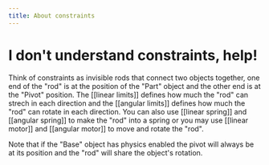```yaml
---
title: About constraints
---
```


# I don't understand constraints, help!
Think of constraints as invisible rods that connect two objects together, one end of the "rod" is at the position of the "Part" object and the other end is at the "Pivot" position. The [[linear limits]] defines how much the "rod" can strech in each direction and the [[angular limits]] defines how much the "rod" can rotate in each direction. You can also use [[linear spring]] and [[angular spring]] to make the "rod" into a spring or you may use [[linear motor]] and [[angular motor]] to move and rotate the "rod".

Note that if the "Base" object has physics enabled the pivot will always be at its position and the "rod" will share the object's rotation.